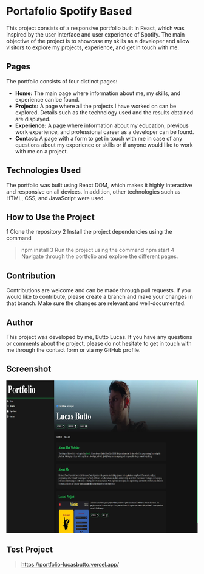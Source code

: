 # Portafolio Spotify Based

This project consists of a responsive portfolio built in React, which was inspired by the user interface and user experience of Spotify. The main objective of the project is to showcase my skills as a developer and allow visitors to explore my projects, experience, and get in touch with me.

## Pages

The portfolio consists of four distinct pages:
- <b>Home:</b> The main page where information about me, my skills, and experience can be found.
- <b>Projects:</b> A page where all the projects I have worked on can be explored. Details such as the technology used and the results obtained are displayed.
- <b>Experience:</b> A page where information about my education, previous work experience, and professional career as a developer can be found.
- <b>Contact:</b> A page with a form to get in touch with me in case of any questions about my experience or skills or if anyone would like to work with me on a project.

## Technologies Used

The portfolio was built using React DOM, which makes it highly interactive and responsive on all devices. In addition, other technologies such as HTML, CSS, and JavaScript were used.

## How to Use the Project

1 Clone the repository
2 Install the project dependencies using the command 
> npm install
3 Run the project using the command 
> npm start
4 Navigate through the portfolio and explore the different pages.

## Contribution

Contributions are welcome and can be made through pull requests. If you would like to contribute, please create a branch and make your changes in that branch. Make sure the changes are relevant and well-documented.

## Author

This project was developed by me, Butto Lucas. If you have any questions or comments about the project, please do not hesitate to get in touch with me through the contact form or via my GitHub profile.

## Screenshot

<p align="center">
    <img src='./src/img/proj.jpg' width="600" height="400">
</p>

## Test Project

> https://portfolio-lucasbutto.vercel.app/
